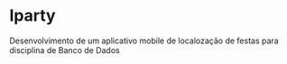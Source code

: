 # Iparty
Desenvolvimento de um aplicativo mobile de localozação de festas para disciplina de Banco de Dados
